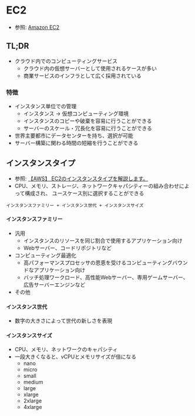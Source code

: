 # EC2
- 参照: [Amazon EC2](https://aws.amazon.com/jp/ec2/?nc2=h_ql_prod_fs_ec2)

## TL;DR
- クラウド内でのコンピューティングサービス
  - クラウド内の仮想サーバーとして使用されるケースが多い
  - 商業サービスのインフラとして広く採用されている

### 特徴
- インスタンス単位での管理
  - インスタンス -> 仮想コンピューティング環境
  - インスタンスのコピーや破棄を容易に行うことができる
  - サーバーのスケール・冗長化を容易に行うことができる
- 世界主要都市にデータセンターを持ち、選択が可能
- サーバー構築に関わる時間の短縮を行うことができる

## インスタンスタイプ
- 参照: [【AWS】 EC2のインスタンスタイプを解説します。](https://www.acrovision.jp/service/aws/?p=1712)
- CPU、メモリ、ストレージ、ネットワークキャパシティーの組み合わせによって構成され、
  ユースケース別に選択することができる

```
インスタンスファミリー + インスタンス世代 + インスタンスサイズ
```

#### インスタンスファミリー
- 汎用
  - インスタンスのリソースを同じ割合で使用するアプリケーション向け
  - Webサーバー、コードリポジトリなど
- コンピューティング最適化
  - 高パフォーマンスプロセッサの恩恵を受けるコンピューティングバウンドなアプリケーション向け
  - バッチ処理ワークロード、高性能Webサーバー、専用ゲームサーバー、広告サーバーエンジンなど
- その他

#### インスタンス世代
- 数字の大きさによって世代の新しさを表現

#### インスタンスサイズ
- CPU、メモリ、ネットワークのキャパシティ
- 一段大きくなると、vCPUとメモリサイズが倍になる
  - nano
  - micro
  - small
  - medium
  - large
  - xlarge
  - 2xlarge
  - 4xlarge
